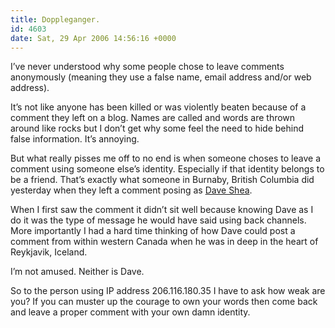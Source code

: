 ```yaml
---
title: Doppleganger.
id: 4603
date: Sat, 29 Apr 2006 14:56:16 +0000
---
```


I’ve never understood why some people chose to leave comments anonymously (meaning they use a false name, email address and/or web address).  

It’s not like anyone has been killed or was violently beaten because of a comment they left on a blog. Names are called and words are thrown around like rocks but I don’t get why some feel the need to hide behind false information. It’s annoying.  

But what really pisses me off to no end is when someone choses to leave a comment using someone else’s identity. Especially if that identity belongs to be a friend. That’s exactly what someone in Burnaby, British Columbia did yesterday when they left a comment posing as [Dave Shea](http://www.mezzoblue.com).  

When I first saw the comment it didn’t sit well because knowing Dave as I do it was the type of message he would have said using back channels. More importantly I had a hard time thinking of how Dave could post a comment from within western Canada when he was in deep in the heart of Reykjavik, Iceland.  

I’m not amused. Neither is Dave.  

So to the person using <span class="caps">IP</span> address 206.116.180.35 I have to ask how weak are you? If you can muster up the courage to own your words then come back and leave a proper comment with your own damn identity.





